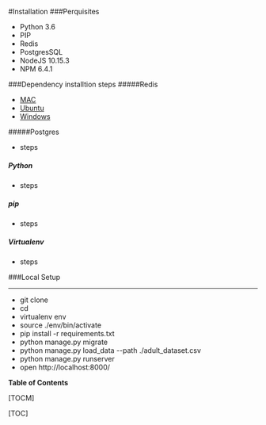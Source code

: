 #Installation
###Perquisites 
- Python 3.6
- PIP 
- Redis 
- PostgresSQL
- NodeJS 10.15.3
- NPM 6.4.1

###Dependency installtion steps
#####Redis 

-  [MAC](http://www.codebind.com/mac-osx/install-redis-mac-osx/ "MAC")
- [Ubuntu](https://www.digitalocean.com/community/tutorials/how-to-install-and-secure-redis-on-ubuntu-18-04 "Ubuntu")
- [Windows](https://redislabs.com/blog/redis-on-windows-8-1-and-previous-versions/ "Windows")

#####Postgres
- steps

##### Python 
- steps

##### pip
- steps

##### Virtualenv
- steps

###Local Setup


------------

 - git clone 
 - cd 
 - virtualenv env
 - source ./env/bin/activate
 - pip install -r requirements.txt
 - python manage.py migrate
 - python manage.py load_data --path ./adult_dataset.csv 
 - python manage.py runserver
 - open http://localhost:8000/
 





**Table of Contents**

[TOCM]

[TOC]

